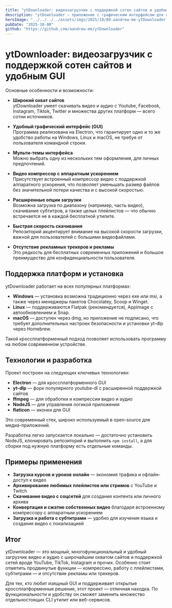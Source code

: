 ```yaml
---
title: "ytDownloader: видеозагрузчик с поддержкой сотен сайтов и удобным GUI"
description: "ytDownloader — приложение с графическим интерфейсом для скачивания видео и аудио с сотен сайтов, включая YouTube, Facebook, TikTok и другие."
heroImage: "../../../../assets/imgs/2025/10/08-aandrew-me-ytDownloader.webp"
pubDate: "2025-10-08"
github: "https://github.com/aandrew-me/ytDownloader"
---
```


# ytDownloader: видеозагрузчик с поддержкой сотен сайтов и удобным GUI

Основные особенности и возможности:

- **Широкий охват сайтов**  
  ytDownloader умеет скачивать видео и аудио с Youtube, Facebook, Instagram, Tiktok, Twitter и множества других платформ — всего сотни источников.

- **Удобный графический интерфейс (GUI)**  
  Программа реализована на Electron, что гарантирует одно и то же удобство работы на Windows, Linux и macOS, не требуя от пользователя командной строки.

- **Мульти-темы интерфейса**  
  Можно выбрать одну из нескольких тем оформления, для личных предпочтений.

- **Видео компрессор с аппаратным ускорением**  
  Присутствует встроенный компрессор видео с поддержкой аппаратного ускорения, что позволяет уменьшать размер файлов без значительной потери качества и с высокой скоростью.

- **Расширенные опции загрузки**  
  Возможна загрузка по диапазону (например, часть видео), скачивание субтитров, а также целых плейлистов — что обычно встречается не в каждой бесплатной утилите.

- **Быстрая скорость скачивания**  
  Репозиторий акцентирует внимание на высокой скорости загрузки, важной для пользователей с большими видеофайлами.

- **Отсутствие рекламных трекеров и рекламы**  
  Это редкость для бесплатных современных приложений и большое преимущество для конфиденциальности пользователя.

## Поддержка платформ и установка

ytDownloader работает на всех популярных платформах:

- **Windows** — установка возможна традиционно через exe или msi, а также через менеджеры пакетов Chocolatey, Scoop и Winget.
- **Linux** — поддерживаются Flatpak (рекомендуется), AppImage с автообновлением и Snap.  
- **macOS** — доступен через dmg, но приложение не подписано, что требует дополнительных настроек безопасности и установки yt-dlp через Homebrew.

Такой кроссплатформенный подход позволяет использовать программу на любом современном устройстве.

## Технологии и разработка

Проект построен на следующих ключевых технологиях:

- **Electron** — для кроссплатформенного GUI
- **yt-dlp** — форк популярного youtube-dl с расширенной поддержкой сайтов
- **ffmpeg** — для обработки и компрессии видео и аудио  
- **NodeJS** — для управления логикой приложения
- **flaticon** — иконки для GUI

Это современный стек, широко используемый в open-source для медиа-приложений.

Разработка легко запускается локально — достаточно установить NodeJS, клонировать репозиторий и выполнить `npm install`, а для сборки под нужную платформу есть отдельные команды.

## Примеры применения

- **Загрузка курсов и уроков онлайн** — экономия трафика и офлайн-доступ к видео
- **Архивирование любимых плейлистов или стримов** с YouTube и Twitch
- **Скачивание видео с соцсетей** для создания контента или личного архива
- **Конвертация и сжатие собственных видео** благодаря встроенному компрессору с аппаратным ускорением
- **Загрузка и работа с субтитрами** — удобно для изучения языка и создания видео с локализацией

## Итог

ytDownloader — это мощный, многофункциональный и удобный загрузчик видео и аудио с широчайшим охватом сайтов и поддержкой сетей вроде YouTube, TikTok, Instagram и прочих. Особенно стоит отметить продвинутые функции — компрессию, работу с плейлистами, субтитрами — и отсутствие рекламы или трекеров.

Для тех, кто любит изящный GUI и поддерживает открытые кроссплатформенные решения, этот проект — отличная находка. По функциональности и удобству он сможет заменить множество отдельностоящих CLI утилит или веб-сервисов.